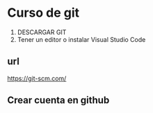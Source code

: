 # Curso de git

1. DESCARGAR GIT
2. Tener un editor o instalar Visual Studio Code

## url

https://git-scm.com/

## Crear cuenta en github 




